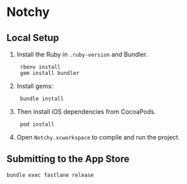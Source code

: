 Notchy
======

## Local Setup

1. Install the Ruby in `.ruby-version` and Bundler.

        rbenv install
        gem install bundler

2. Install gems:

        bundle install

3. Then install iOS dependencies from CocoaPods.

        pod install

3. Open `Notchy.xcworkspace` to compile and run the project.

## Submitting to the App Store

```
bundle exec fastlane release
```


